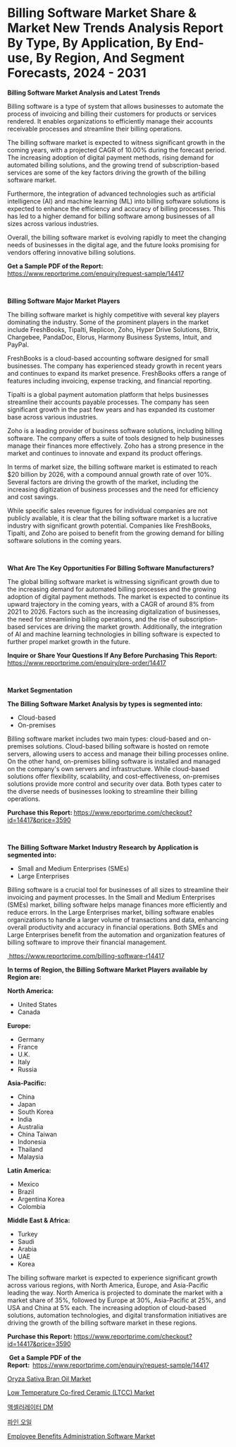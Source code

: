<p><h1>Billing Software Market Share & Market New Trends Analysis Report By Type, By Application, By End-use, By Region, And Segment Forecasts, 2024 - 2031</h1></p><p><strong>Billing Software Market Analysis and Latest Trends</strong></p>
<p><p>Billing software is a type of system that allows businesses to automate the process of invoicing and billing their customers for products or services rendered. It enables organizations to efficiently manage their accounts receivable processes and streamline their billing operations.</p><p>The billing software market is expected to witness significant growth in the coming years, with a projected CAGR of 10.00% during the forecast period. The increasing adoption of digital payment methods, rising demand for automated billing solutions, and the growing trend of subscription-based services are some of the key factors driving the growth of the billing software market.</p><p>Furthermore, the integration of advanced technologies such as artificial intelligence (AI) and machine learning (ML) into billing software solutions is expected to enhance the efficiency and accuracy of billing processes. This has led to a higher demand for billing software among businesses of all sizes across various industries.</p><p>Overall, the billing software market is evolving rapidly to meet the changing needs of businesses in the digital age, and the future looks promising for vendors offering innovative billing solutions.</p></p>
<p><strong>Get a Sample PDF of the Report:&nbsp;</strong> <a href="https://www.reportprime.com/enquiry/request-sample/14417">https://www.reportprime.com/enquiry/request-sample/14417</a></p>
<p>&nbsp;</p>
<p><strong>Billing Software Major Market Players</strong></p>
<p><p>The billing software market is highly competitive with several key players dominating the industry. Some of the prominent players in the market include FreshBooks, Tipalti, Replicon, Zoho, Hyper Drive Solutions, Bitrix, Chargebee, PandaDoc, Elorus, Harmony Business Systems, Intuit, and PayPal.</p><p>FreshBooks is a cloud-based accounting software designed for small businesses. The company has experienced steady growth in recent years and continues to expand its market presence. FreshBooks offers a range of features including invoicing, expense tracking, and financial reporting.</p><p>Tipalti is a global payment automation platform that helps businesses streamline their accounts payable processes. The company has seen significant growth in the past few years and has expanded its customer base across various industries.</p><p>Zoho is a leading provider of business software solutions, including billing software. The company offers a suite of tools designed to help businesses manage their finances more effectively. Zoho has a strong presence in the market and continues to innovate and expand its product offerings.</p><p>In terms of market size, the billing software market is estimated to reach $20 billion by 2026, with a compound annual growth rate of over 10%. Several factors are driving the growth of the market, including the increasing digitization of business processes and the need for efficiency and cost savings.</p><p>While specific sales revenue figures for individual companies are not publicly available, it is clear that the billing software market is a lucrative industry with significant growth potential. Companies like FreshBooks, Tipalti, and Zoho are poised to benefit from the growing demand for billing software solutions in the coming years.</p></p>
<p>&nbsp;</p>
<p><strong>What Are The Key Opportunities For Billing Software Manufacturers?</strong></p>
<p><p>The global billing software market is witnessing significant growth due to the increasing demand for automated billing processes and the growing adoption of digital payment methods. The market is expected to continue its upward trajectory in the coming years, with a CAGR of around 8% from 2021 to 2026. Factors such as the increasing digitalization of businesses, the need for streamlining billing operations, and the rise of subscription-based services are driving the market growth. Additionally, the integration of AI and machine learning technologies in billing software is expected to further propel market growth in the future.</p></p>
<p><strong>Inquire or Share Your Questions If Any Before Purchasing This Report:</strong> <a href="https://www.reportprime.com/enquiry/pre-order/14417">https://www.reportprime.com/enquiry/pre-order/14417</a></p>
<p>&nbsp;</p>
<p><strong>Market Segmentation</strong></p>
<p><strong>The Billing Software Market Analysis by types is segmented into:</strong></p>
<p><ul><li>Cloud-based</li><li>On-premises</li></ul></p>
<p><p>Billing software market includes two main types: cloud-based and on-premises solutions. Cloud-based billing software is hosted on remote servers, allowing users to access and manage their billing processes online. On the other hand, on-premises billing software is installed and managed on the company's own servers and infrastructure. While cloud-based solutions offer flexibility, scalability, and cost-effectiveness, on-premises solutions provide more control and security over data. Both types cater to the diverse needs of businesses looking to streamline their billing operations.</p></p>
<p><strong>Purchase this Report:&nbsp;</strong><a href="https://www.reportprime.com/checkout?id=14417&price=3590">https://www.reportprime.com/checkout?id=14417&price=3590</a></p>
<p>&nbsp;</p>
<p><strong>The Billing Software Market Industry Research by Application is segmented into:</strong></p>
<p><ul><li>Small and Medium Enterprises (SMEs)</li><li>Large Enterprises</li></ul></p>
<p><p>Billing software is a crucial tool for businesses of all sizes to streamline their invoicing and payment processes. In the Small and Medium Enterprises (SMEs) market, billing software helps manage finances more efficiently and reduce errors. In the Large Enterprises market, billing software enables organizations to handle a larger volume of transactions and data, enhancing overall productivity and accuracy in financial operations. Both SMEs and Large Enterprises benefit from the automation and organization features of billing software to improve their financial management.</p></p>
<p><a href="https://www.reportprime.com/billing-software-r14417">&nbsp;https://www.reportprime.com/billing-software-r14417</a></p>
<p><strong>In terms of Region, the Billing Software Market Players available by Region are:</strong></p>
<p>
    <p> <strong> North America: </strong>
        <ul>
            <li>United States</li>
            <li>Canada</li>
        </ul>
        </p> 
    <p> <strong> Europe: </strong>
        <ul>
            <li>Germany</li>
            <li>France</li>
            <li>U.K.</li>
            <li>Italy</li>
            <li>Russia</li>
        </ul>
        </p> 
    <p> <strong> Asia-Pacific: </strong>
        <ul>
            <li>China</li>
            <li>Japan</li>
            <li>South Korea</li>
            <li>India</li>
            <li>Australia</li>
            <li>China Taiwan</li>
            <li>Indonesia</li>
            <li>Thailand</li>
            <li>Malaysia</li>
        </ul>
        </p> 
    <p> <strong> Latin America: </strong>
        <ul>
            <li>Mexico</li>
            <li>Brazil</li>
            <li>Argentina Korea</li>
            <li>Colombia</li>
        </ul>
        </p> 
    <p> <strong> Middle East & Africa: </strong>
        <ul>
            <li>Turkey</li>
            <li>Saudi</li>
            <li>Arabia</li>
            <li>UAE</li>
            <li>Korea</li>
        </ul>
    </p>
    </p>
<p><p>The billing software market is expected to experience significant growth across various regions, with North America, Europe, and Asia-Pacific leading the way. North America is projected to dominate the market with a market share of 35%, followed by Europe at 30%, Asia-Pacific at 25%, and USA and China at 5% each. The increasing adoption of cloud-based solutions, automation technologies, and digital transformation initiatives are driving the growth of the billing software market in these regions.</p></p>
<p><strong>Purchase this Report: </strong><a href="https://www.reportprime.com/checkout?id=14417&price=3590">https://www.reportprime.com/checkout?id=14417&price=3590</a></p>
<p>&nbsp;<strong>Get a Sample PDF of the Report:&nbsp;&nbsp;</strong><a href="https://www.reportprime.com/enquiry/request-sample/14417">https://www.reportprime.com/enquiry/request-sample/14417</a></p>
<p><strong></strong></p>
<p><p><a href="https://issuu.com/reportprime-2/docs/oryza-sativa-bran-oil-market-size-2030.pptx">Oryza Sativa Bran Oil Market</a></p><p><a href="https://angry-finch-aaf.notion.site/Low-Temperature-Co-fired-Ceramic-LTCC-Market-Share-Evolution-and-Market-Growth-Trends-2024-2031-a0041180acbf40819c615acd31f304bb">Low Temperature Co-fired Ceramic (LTCC) Market</a></p><p><a href="https://github.com/TobyKub4685/Market-Research-Report-List-1/blob/main/674396723098.md">액셀러레이터 DM</a></p><p><a href="https://github.com/mpodehpw07370073/Market-Research-Report-List-1/blob/main/471422723097.md">파인 오일</a></p><p><a href="https://github.com/ruddyyedelwadw/Market-Research-Report-List-2/blob/main/employee-benefits-administration-software-market.md">Employee Benefits Administration Software Market</a></p></p>